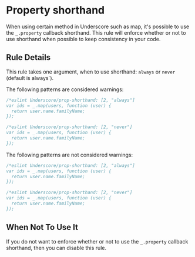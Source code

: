 # Property shorthand

When using certain method in Underscore such as map, it's possible to use the `_.property` callback shorthand. 
This rule will enforce whether or not to use shorthand when possible to keep consistency in your code.

## Rule Details

This rule takes one argument, when to use shorthand: `always` or `never` (default is always`).

The following patterns are considered warnings:

```js
/*eslint Underscore/prop-shorthand: [2, "always"]
var ids = _.map(users, function (user) {
  return user.name.familyName;
});
```

```js
/*eslint Underscore/prop-shorthand: [2, "never"]
var ids = _.map(users, function (user) {
  return user.name.familyName;
});
```

The following patterns are not considered warnings:

```js
/*eslint Underscore/prop-shorthand: [2, "always"]
var ids = _.map(users, function (user) {
  return user.name.familyName;
});
```

```js
/*eslint Underscore/prop-shorthand: [2, "never"]
var ids = _.map(users, function (user) {
  return user.name.familyName;
});
```

## When Not To Use It

If you do not want to enforce whether or not to use the `_.property` callback shorthand, then you can disable this rule.

